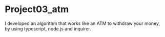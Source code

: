 # Project03_atm
I developed an algorithm that works like an ATM to withdraw your money, by using typescript, node.js and inquirer. 
